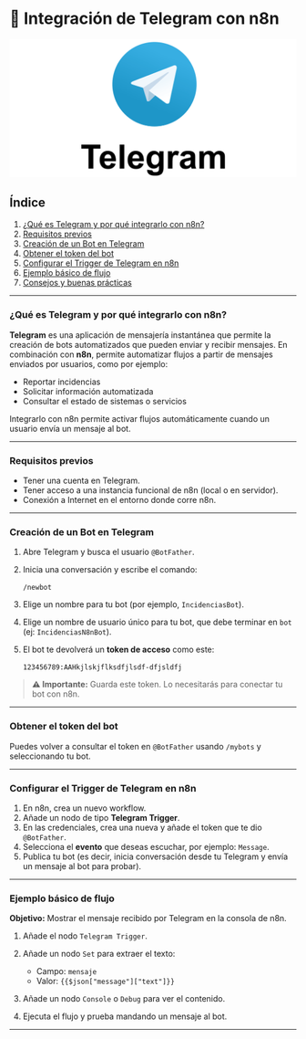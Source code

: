 # 📨 Integración de Telegram con n8n

<p align="center">
  <img src="img/Logotipo-Telegram.webp" alt="telegram" width="550">
</p>



## Índice

1. [¿Qué es Telegram y por qué integrarlo con n8n?](#qué-es-telegram-y-por-qué-integrarlo-con-n8n)
2. [Requisitos previos](#requisitos-previos)
3. [Creación de un Bot en Telegram](#creación-de-un-bot-en-telegram)
4. [Obtener el token del bot](#obtener-el-token-del-bot)
5. [Configurar el Trigger de Telegram en n8n](#configurar-el-trigger-de-telegram-en-n8n)
6. [Ejemplo básico de flujo](#ejemplo-básico-de-flujo)
7. [Consejos y buenas prácticas](#consejos-y-buenas-prácticas)

---

### ¿Qué es Telegram y por qué integrarlo con n8n?

**Telegram** es una aplicación de mensajería instantánea que permite la creación de bots automatizados que pueden enviar y recibir mensajes. En combinación con **n8n**, permite automatizar flujos a partir de mensajes enviados por usuarios, como por ejemplo:

* Reportar incidencias
* Solicitar información automatizada
* Consultar el estado de sistemas o servicios

Integrarlo con n8n permite activar flujos automáticamente cuando un usuario envía un mensaje al bot.

---

### Requisitos previos

* Tener una cuenta en Telegram.
* Tener acceso a una instancia funcional de n8n (local o en servidor).
* Conexión a Internet en el entorno donde corre n8n.

---

### Creación de un Bot en Telegram

1. Abre Telegram y busca el usuario `@BotFather`.

2. Inicia una conversación y escribe el comando:

   ```
   /newbot
   ```

3. Elige un nombre para tu bot (por ejemplo, `IncidenciasBot`).

4. Elige un nombre de usuario único para tu bot, que debe terminar en `bot` (ej: `IncidenciasN8nBot`).

5. El bot te devolverá un **token de acceso** como este:

   ```
   123456789:AAHkjlskjflksdfjlsdf-dfjsldfj
   ```

> **⚠️ Importante:** Guarda este token. Lo necesitarás para conectar tu bot con n8n.

---

### Obtener el token del bot

Puedes volver a consultar el token en `@BotFather` usando `/mybots` y seleccionando tu bot.

---

### Configurar el Trigger de Telegram en n8n

1. En n8n, crea un nuevo workflow.
2. Añade un nodo de tipo **Telegram Trigger**.
3. En las credenciales, crea una nueva y añade el token que te dio `@BotFather`.
4. Selecciona el **evento** que deseas escuchar, por ejemplo: `Message`.
5. Publica tu bot (es decir, inicia conversación desde tu Telegram y envía un mensaje al bot para probar).

---

### Ejemplo básico de flujo

**Objetivo:** Mostrar el mensaje recibido por Telegram en la consola de n8n.

1. Añade el nodo `Telegram Trigger`.

2. Añade un nodo `Set` para extraer el texto:

   * Campo: `mensaje`
   * Valor: `{{$json["message"]["text"]}}`

3. Añade un nodo `Console` o `Debug` para ver el contenido.

4. Ejecuta el flujo y prueba mandando un mensaje al bot.

---

